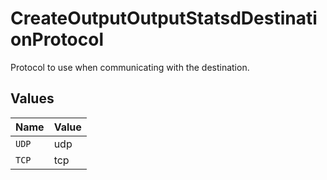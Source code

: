# CreateOutputOutputStatsdDestinationProtocol

Protocol to use when communicating with the destination.


## Values

| Name  | Value |
| ----- | ----- |
| `UDP` | udp   |
| `TCP` | tcp   |